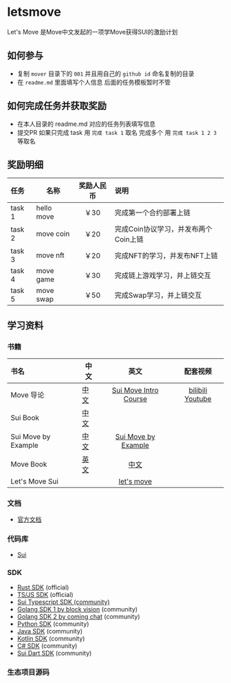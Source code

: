 # letsmove
Let's Move 是Move中文发起的一项学Move获得SUI的激励计划

## 如何参与
- 复制 `mover` 目录下的 `001` 并且用自己的 `github id` 命名复制的目录
- 在 `readme.md` 里面填写个人信息 后面的任务模板暂时不管

## 如何完成任务并获取奖励
- 在本人目录的 readme.md 对应的任务列表填写信息
- 提交PR 如果只完成 task 用 `完成 task 1` 取名 完成多个 用 `完成 task 1 2 3` 等取名

## 奖励明细

| 任务     |         名称 | 奖励人民币 | 说明                     |
|:-------|-----------|:-----:|:-----------------------|
| task 1 | hello move |  ￥30  | 完成第一个合约部署上链            |
| task 2 |  move coin |  ￥20  | 完成Coin协议学习，并发布两个Coin上链 |
| task 3 |   move nft |  ￥20  | 完成NFT的学习，并发布NFT上链      |
| task 4 |  move game |  ￥30  | 完成链上游戏学习，并上链交互         |
| task 5 |  move swap |  ￥50  | 完成Swap学习，并上链交互         |


## 学习资料

### 书籍
| 书名                  | 中文                                   |                          英文                          |                           配套视频                            |
|:--------------------|--------------------------------------|:----------------------------------------------------:|:---------------------------------------------------------:|
| Move 导论             | [中文](https://intro-zh.sui-book.com/) | [Sui Move Intro Course](https://intro.sui-book.com/) |     [bilibili](https://www.bilibili.com/video/BV1RY411v7YU)  [Youtube](https://www.youtube.com/watch?v=lZHjmo2ngu0)                          |
| Sui Book            | [中文](https://sui-book.com)           |                                                      |  |
| Sui Move by Example | [中文](https://examples.sui-book.com/) |   [Sui Move by Example](https://examples.sui.io/)    |                                                       |
| Move Book           | [英文](https://move-book.com/)         |           [中文](https://move-book.com/cn/)            |                                                   |
| Let's Move Sui      |                            |                    [let's move](https://letsmovesui.com/)                    |                                                     |

### 文档
- [官方文档](https://docs.sui.io/)

### 代码库
- [Sui](https://github.com/MystenLabs/sui)


### SDK

- [Rust SDK](https://docs.sui.io/devnet/build/rust-sdk) (official)
- [TS/JS SDK](https://github.com/MystenLabs/sui/tree/main/sdk/typescript) (official)
- [Sui Typescript SDK (community)](https://github.com/scallop-io/sui-kit)
- [Golang SDK 1 by block vision](https://github.com/block-vision/sui-go-sdk) (community)
- [Golang SDK 2 by coming chat](https://github.com/coming-chat/go-sui-sdk) (community)
- [Python SDK](https://github.com/FrankC01/pysui) (community)
- [Java SDK](https://github.com/GrapeBaBa/sui4j) (community)
- [Kotlin SDK](https://github.com/cosmostation/suikotlin) (community)
- [C# SDK](https://github.com/naami-finance/SuiNet) (community)
- [Sui Dart SDK](https://github.com/mofalabs/sui) (community)

### 生态项目源码